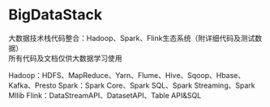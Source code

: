 # BigDataStack
大数据技术栈代码整合：Hadoop、Spark、Flink生态系统（附详细代码及测试数据）  
所有代码及文档仅供大数据学习使用  

Hadoop：HDFS、MapReduce、Yarn、Flume、Hive、Sqoop、Hbase、Kafka、Presto
Spark：Spark Core、Spark SQL、Spark Streaming、Spark Mllib
Flink：DataStreamAPI、DatasetAPI、Table API&SQL

